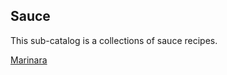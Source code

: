 ## Sauce

This sub-catalog is a collections of sauce recipes.

[Marinara](recipes/marinara_quick.md)
